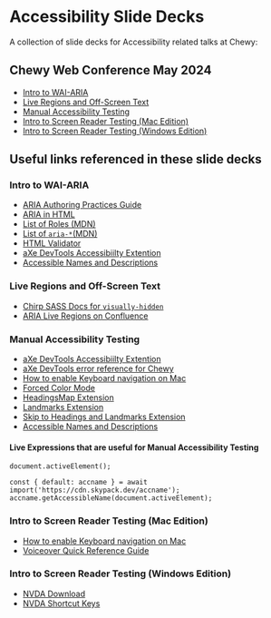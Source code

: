 # Accessibility Slide Decks

A collection of slide decks for Accessibility related talks at Chewy:

## Chewy Web Conference May 2024

* [Intro to WAI-ARIA](https://rawcdn.githack.com/msadecki1-chwy/a11y-decks/main/IntroARIA.html)
* [Live Regions and Off-Screen Text](https://rawcdn.githack.com/msadecki1-chwy/a11y-decks/main/liveregions.html)
* [Manual Accessibility Testing](https://rawcdn.githack.com/msadecki1-chwy/a11y-decks/main/manualtesting.html)
* [Intro to Screen Reader Testing (Mac Edition)](https://rawcdn.githack.com/msadecki1-chwy/a11y-decks/main/srtestingmac.html)
* [Intro to Screen Reader Testing (Windows Edition)](https://rawcdn.githack.com/msadecki1-chwy/a11y-decks/main/srtestingwin.html)

## Useful links referenced in these slide decks

### Intro to WAI-ARIA

* [ARIA Authoring Practices Guide](https://www.w3.org/WAI/ARIA/apg/patterns/)
* [ARIA in HTML](https://www.w3.org/TR/html-aria/)
* [List of Roles (MDN)](https://developer.mozilla.org/en-US/docs/Web/Accessibility/ARIA/Roles)
* [List of `aria-*`(MDN)](https://developer.mozilla.org/en-US/docs/Web/Accessibility/ARIA/Attributes)
* [HTML Validator](https://validator.nu/)
* [aXe DevTools Accessibiilty Extention](https://chromewebstore.google.com/detail/axe-devtools-web-accessib/lhdoppojpmngadmnindnejefpokejbdd)
* [Accessible Names and Descriptions](https://chewyinc.atlassian.net/wiki/spaces/Pro/pages/1258455490/Accessible+Names+and+Descriptions)

### Live Regions and Off-Screen Text

* [Chirp SASS Docs for `visually-hidden`](https://www.chirp-web.info/sassdoc-chirp/a11y.html#a11y)
* [ARIA Live Regions on Confluence](https://chewyinc.atlassian.net/wiki/spaces/Pro/pages/55444006/ARIA+Live+Regions)

### Manual Accessibility Testing

* [aXe DevTools Accessibiilty Extention](https://chromewebstore.google.com/detail/axe-devtools-web-accessib/lhdoppojpmngadmnindnejefpokejbdd)
* [aXe DevTools error reference for Chewy](https://chewyinc.atlassian.net/wiki/spaces/a11ydoc/pages/2202174494/Accessibility+Testing+Error+Reference)
* [How to enable Keyboard navigation on Mac](https://chewyinc.atlassian.net/wiki/spaces/Pro/pages/123535782/Setting+up+your+Apple+device+for+accessibility+testing#Step-1---Enable-keyboard-navigation)
* [Forced Color Mode](https://chewyinc.atlassian.net/wiki/spaces/Pro/pages/2055050132/Forced+Color+Modes+e.g.+Windows+High+Contrast+Mode)
* [HeadingsMap Extension](https://chromewebstore.google.com/detail/headingsmap/flbjommegcjonpdmenkdiocclhjacmbi)
* [Landmarks Extension](https://chromewebstore.google.com/detail/landmark-navigation-via-k/ddpokpbjopmeeiiolheejjpkonlkklgp)
* [Skip to Headings and Landmarks Extension](https://chromewebstore.google.com/detail/skipto-landmarks-headings/fjkpbfcodhflpdildjbmdhhmcoplghgf)
* [Accessible Names and Descriptions](https://chewyinc.atlassian.net/wiki/spaces/Pro/pages/1258455490/Accessible+Names+and+Descriptions)

#### Live Expressions that are useful for Manual Accessibility Testing

```
document.activeElement();
```
```
const { default: accname } = await import('https://cdn.skypack.dev/accname');
accname.getAccessibleName(document.activeElement);
```

### Intro to Screen Reader Testing (Mac Edition)

* [How to enable Keyboard navigation on Mac](https://chewyinc.atlassian.net/wiki/spaces/Pro/pages/123535782/Setting+up+your+Apple+device+for+accessibility+testing#Step-1---Enable-keyboard-navigation)
* [Voiceover Quick Reference Guide](https://codoid.com/accessibility-testing/a-voiceover-quick-reference-guide-with-keyboard-shortcuts-gestures/)

### Intro to Screen Reader Testing (Windows Edition)

* [NVDA Download](https://www.nvaccess.org/download/)
* [NVDA Shortcut Keys](https://dequeuniversity.com/screenreaders/nvda-keyboard-shortcuts#nvda-nvda_shortcut_keys)

